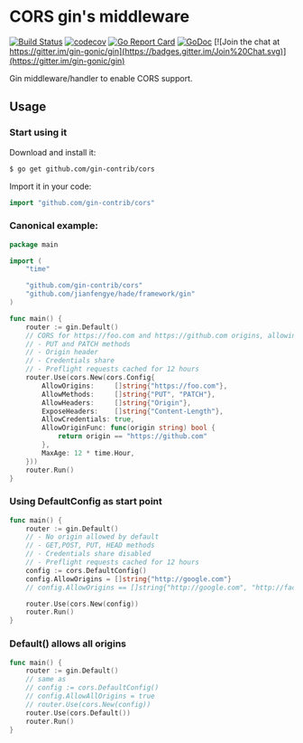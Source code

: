 # CORS gin's middleware

[![Build Status](https://travis-ci.org/gin-contrib/cors.svg)](https://travis-ci.org/gin-contrib/cors)
[![codecov](https://codecov.io/gh/gin-contrib/cors/branch/master/graph/badge.svg)](https://codecov.io/gh/gin-contrib/cors)
[![Go Report Card](https://goreportcard.com/badge/github.com/gin-contrib/cors)](https://goreportcard.com/report/github.com/gin-contrib/cors)
[![GoDoc](https://godoc.org/github.com/gin-contrib/cors?status.svg)](https://godoc.org/github.com/gin-contrib/cors)
[![Join the chat at https://gitter.im/gin-gonic/gin](https://badges.gitter.im/Join%20Chat.svg)](https://gitter.im/gin-gonic/gin)

Gin middleware/handler to enable CORS support.

## Usage

### Start using it

Download and install it:

```sh
$ go get github.com/gin-contrib/cors
```

Import it in your code:

```go
import "github.com/gin-contrib/cors"
```

### Canonical example:

```go
package main

import (
	"time"

	"github.com/gin-contrib/cors"
	"github.com/jianfengye/hade/framework/gin"
)

func main() {
	router := gin.Default()
	// CORS for https://foo.com and https://github.com origins, allowing:
	// - PUT and PATCH methods
	// - Origin header
	// - Credentials share
	// - Preflight requests cached for 12 hours
	router.Use(cors.New(cors.Config{
		AllowOrigins:     []string{"https://foo.com"},
		AllowMethods:     []string{"PUT", "PATCH"},
		AllowHeaders:     []string{"Origin"},
		ExposeHeaders:    []string{"Content-Length"},
		AllowCredentials: true,
		AllowOriginFunc: func(origin string) bool {
			return origin == "https://github.com"
		},
		MaxAge: 12 * time.Hour,
	}))
	router.Run()
}
```

### Using DefaultConfig as start point

```go
func main() {
	router := gin.Default()
	// - No origin allowed by default
	// - GET,POST, PUT, HEAD methods
	// - Credentials share disabled
	// - Preflight requests cached for 12 hours
	config := cors.DefaultConfig()
	config.AllowOrigins = []string{"http://google.com"}
	// config.AllowOrigins == []string{"http://google.com", "http://facebook.com"}

	router.Use(cors.New(config))
	router.Run()
}
```

### Default() allows all origins

```go
func main() {
	router := gin.Default()
	// same as
	// config := cors.DefaultConfig()
	// config.AllowAllOrigins = true
	// router.Use(cors.New(config))
	router.Use(cors.Default())
	router.Run()
}
```
